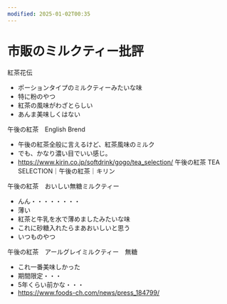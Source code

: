 ```yaml
---
modified: 2025-01-02T00:35
---
```

# 市販のミルクティー批評

紅茶花伝

- ポーションタイプのミルクティーみたいな味  
- 特に粉のやつ  
- 紅茶の風味がわざとらしい  
- あんま美味しくはない  

午後の紅茶　English Brend

- 午後の紅茶全般に言えるけど、紅茶風味のミルク  
- でも、かなり濃い目でいい感じ。  
- https://www.kirin.co.jp/softdrink/gogo/tea_selection/ 午後の紅茶 TEA SELECTION｜午後の紅茶｜キリン  

午後の紅茶　おいしい無糖ミルクティー

- んん・・・・・・・・  
- 薄い  
- 紅茶と牛乳を水で薄めましたみたいな味  
- これに砂糖入れたらまあおいしいと思う  
- いつものやつ  

午後の紅茶　アールグレイミルクティー　無糖

- これ一番美味しかった  
- 期間限定・・・  
- 5年くらい前かな・・・  
- https://www.foods-ch.com/news/press_184799/
